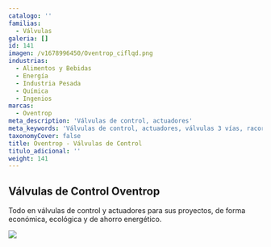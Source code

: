 ```yaml
---
catalogo: ''
familias:
  - Válvulas
galeria: []
id: 141
imagen: /v1678996450/Oventrop_ciflqd.png
industrias:
  - Alimentos y Bebidas
  - Energía
  - Industria Pesada
  - Química
  - Ingenios
marcas:
  - Oventrop
meta_description: 'Válvulas de control, actuadores'
meta_keywords: 'Válvulas de control, actuadores, válvulas 3 vías, racores, HVAC, Belimo'
taxonomyCover: false
title: Oventrop - Válvulas de Control
titulo_adicional: ''
weight: 141
---
```


## Válvulas de Control Oventrop

Todo en válvulas de control y actuadores para sus proyectos, de forma económica, ecológica y de ahorro energético.

![](https://res.cloudinary.com/novatec/v1678995681/unnamed_6_bznahy_lxjyfr.png)
